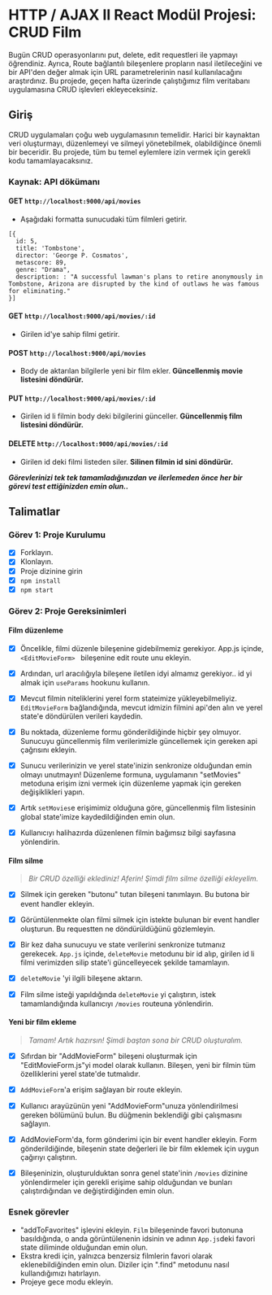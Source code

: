 # HTTP / AJAX II React Modül Projesi: CRUD Film

Bugün CRUD operasyonlarını put, delete, edit requestleri ile yapmayı öğrendiniz. Ayrıca, Route bağlantılı bileşenlere propların nasıl iletileceğini ve bir API'den değer almak için URL parametrelerinin nasıl kullanılacağını araştırdınız. Bu projede, geçen hafta üzerinde çalıştığımız film veritabanı uygulamasına CRUD işlevleri ekleyeceksiniz.

## Giriş

CRUD uygulamaları çoğu web uygulamasının temelidir. Harici bir kaynaktan veri oluşturmayı, düzenlemeyi ve silmeyi yönetebilmek, olabildiğince önemli bir beceridir. Bu projede, tüm bu temel eylemlere izin vermek için gerekli kodu tamamlayacaksınız.

### Kaynak: API dökümanı

#### GET `http://localhost:9000/api/movies`

- Aşağıdaki formatta sunucudaki tüm filmleri getirir.

```
[{
  id: 5,
  title: 'Tombstone',
  director: 'George P. Cosmatos',
  metascore: 89,
  genre: "Drama",
  description: : "A successful lawman's plans to retire anonymously in Tombstone, Arizona are disrupted by the kind of outlaws he was famous for eliminating."
}]
```

#### GET `http://localhost:9000/api/movies/:id`

- Girilen id'ye sahip filmi getirir.

#### POST `http://localhost:9000/api/movies`

- Body de aktarılan bilgilerle yeni bir film ekler. **Güncellenmiş movie listesini döndürür.**

#### PUT `http://localhost:9000/api/movies/:id`

- Girilen id li filmin body deki bilgilerini günceller. **Güncellenmiş film listesini döndürür.**

#### DELETE `http://localhost:9000/api/movies/:id`

- Girilen id deki filmi listeden siler. **Silinen filmin id sini döndürür.**

**_Görevlerinizi tek tek tamamladığınızdan ve ilerlemeden önce her bir görevi test ettiğinizden emin olun.._**

## Talimatlar

### Görev 1: Proje Kurulumu

- [x] Forklayın.
- [x] Klonlayın.
- [x] Proje dizinine girin
- [x] `npm install`
- [x] `npm start`

### Görev 2: Proje Gereksinimleri

#### Film düzenleme

- [x] Öncelikle, filmi düzenle bileşenine gidebilmemiz gerekiyor. App.js içinde, `<EditMovieForm> ` bileşenine edit route unu ekleyin.

- [x] Ardından, url aracılığıyla bileşene iletilen idyi almamız gerekiyor.. id yi almak için `useParams` hookunu kullanın.

- [x] Mevcut filmin niteliklerini yerel form stateimize yükleyebilmeliyiz. `EditMovieForm` bağlandığında, mevcut idmizin filmini api'den alın ve yerel state'e döndürülen verileri kaydedin.

- [x] Bu noktada, düzenleme formu gönderildiğinde hiçbir şey olmuyor. Sunucuyu güncellenmiş film verilerimizle güncellemek için gereken api çağrısını ekleyin.

- [x] Sunucu verilerinizin ve yerel state'inizin senkronize olduğundan emin olmayı unutmayın! Düzenleme formuna, uygulamanın "setMovies" metoduna erişim izni vermek için düzenleme yapmak için gereken değişiklikleri yapın.

- [x] Artık `setMovies`e erişimimiz olduğuna göre, güncellenmiş film listesinin global state'imize kaydedildiğinden emin olun.

- [x] Kullanıcıyı halihazırda düzenlenen filmin bağımsız bilgi sayfasına yönlendirin.

#### Film silme

> _Bir CRUD özelliği eklediniz! Aferin! Şimdi film silme özelliği ekleyelim._

- [x] Silmek için gereken "butonu" tutan bileşeni tanımlayın. Bu butona bir event handler ekleyin.

- [x] Görüntülenmekte olan filmi silmek için istekte bulunan bir event handler oluşturun. Bu requestten ne döndürüldüğünü gözlemleyin.

- [x] Bir kez daha sunucuyu ve state verilerini senkronize tutmanız gerekecek. `App.js` içinde, `deleteMovie` metodunu bir id alıp, girilen id li filmi verimizden silip state'i güncelleyecek şekilde tamamlayın.

- [x] `deleteMovie` 'yi ilgili bileşene aktarın.

- [x] Film silme isteği yapıldığında `deleteMovie` yi çalıştırın, istek tamamlandığında kullanıcıyı `/movies` routeuna yönlendirin.

#### Yeni bir film ekleme

> _Tamam! Artık hazırsın! Şimdi baştan sona bir CRUD oluşturalım._

- [x] Sıfırdan bir "AddMovieForm" bileşeni oluşturmak için "EditMovieForm.js"yi model olarak kullanın. Bileşen, yeni bir filmin tüm özelliklerini yerel state'de tutmalıdır.

- [x] `AddMovieForm`'a erişim sağlayan bir route ekleyin.

- [x] Kullanıcı arayüzünün yeni "AddMovieForm"unuza yönlendirilmesi gereken bölümünü bulun. Bu düğmenin beklendiği gibi çalışmasını sağlayın.

- [x] AddMovieForm'da, form gönderimi için bir event handler ekleyin. Form gönderildiğinde, bileşenin state değerleri ile bir film eklemek için uygun çağırıyı çalıştırın.

- [x] Bileşeninizin, oluşturulduktan sonra genel state'inin `/movies` dizinine yönlendirmeler için gerekli erişime sahip olduğundan ve bunları çalıştırdığından ve değiştirdiğinden emin olun.

### Esnek görevler

- "addToFavorites" işlevini ekleyin. `Film` bileşeninde favori butonuna basıldığında, o anda görüntülenenin idsinin ve adının `App.js`deki favori state diliminde olduğundan emin olun.
- Ekstra kredi için, yalnızca benzersiz filmlerin favori olarak eklenebildiğinden emin olun. Diziler için ".find" metodunu nasıl kullandığımızı hatırlayın.
- Projeye gece modu ekleyin.
